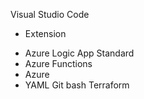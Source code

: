 
Visual Studio Code
* Extension
 - Azure Logic App Standard
 - Azure Functions 
 - Azure
 - YAML
Git bash
Terraform 